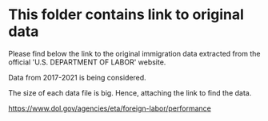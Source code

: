 # This folder contains link to original data

Please find below the link to the original immigration data extracted from the official 'U.S. DEPARTMENT OF LABOR' website. 

Data from 2017-2021 is being considered.

The size of each data file is big. Hence, attaching the link to find the data. 

https://www.dol.gov/agencies/eta/foreign-labor/performance
